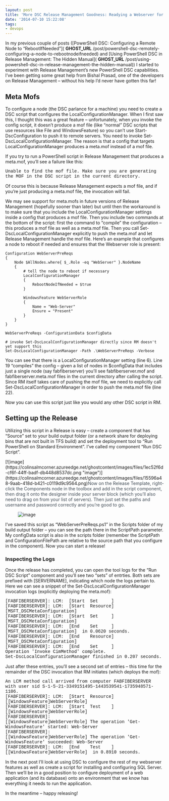 ```yaml
---
layout: post
title: 'More DSC Release Management Goodness: Readying a Webserver for Deployment'
date: '2014-07-10 15:22:08'
tags:
- devops
---
```


In my previous couple of posts ([PowerShell DSC: Configuring a Remote Node to “RebootIfNeeded”]( __GHOST_URL__ /post/powershell-dsc-remotely-configuring-a-node-to-rebootnodeifneeded) and [Using PowerShell DSC in Release Management: The Hidden Manual]( __GHOST_URL__ /post/using-powershell-dsc-in-release-management-the-hidden-manual)) I started to experiment with Release Management’s new PowerShell DSC capabilities. I’ve been getting some great help from Bishal Prasad, one of the developers on Release Management – without his help I’d never have gotten this far!

## Meta Mofs

To configure a node (the DSC parlance for a machine) you need to create a DSC script that configures the LocalConfigurationManager. When I first saw this, I thought this was a great feature – unfortunately, when you invoke the config script, it doesn’t produce a mof file (like “normal” DSC scripts that use resources like File and WindowsFeature) so you can’t use Start-DscConfiguration to push it to remote servers. You need to invoke Set-DscLocalConfigurationManager. The reason is that a config that targets LocalConfigurationManager produces a meta.mof instead of a mof file.

If you try to run a PowerShell script in Release Management that produces a meta.mof, you’ll see a failure like this:

<!--kg-card-begin: html--><font face="Courier New">Unable to find the mof file. Make sure you are generating the MOF in the DSC script in the current directory.</font><!--kg-card-end: html-->

Of course this is because Release Management expects a mof file, and if you’re just producing a meta.mof file, the invocation will fail.

We may see support for meta.mofs in future versions of Release Management (hopefully sooner than later) but until then the workaround is to make sure that you include the LocalConfigurationManager settings inside a config that produces a mof file. Then you include two commands at the bottom of the script: first the command to “compile” the configuration – this produces a mof file as well as a meta.mof file. Then you call Set-DscLocalConfigurationManager explicitly to push the meta.mof and let Release Management handle the mof file. Here’s an example that configures a node to reboot if needed and ensures that the Webserver role is present:

    Configuration WebServerPreReqs
    {
        Node $AllNodes.where{ $_.Role -eq "WebServer" }.NodeName
        {
            # tell the node to reboot if necessary
            LocalConfigurationManager
            {
                RebootNodeIfNeeded = $true
            }
    
            WindowsFeature WebServerRole
            {
                Name = "Web-Server"
                Ensure = "Present"
            }
        }
    }
    
    WebServerPreReqs -ConfigurationData $configData
    
    # invoke Set-DscLocalConfigurationManager directly since RM doesn't yet support this
    Set-DscLocalConfigurationManager -Path .\WebServerPreReqs -Verbose
    

You can see that there is a LocalConfigurationManager setting (line 6). Line 19 “compiles” the config – given a list of nodes in $configData that includes just a single node (say fabfiberserver) you’ll see fabfiberserver.mof and fabfiberserver.meta.mof files in the current directory after calling the script. Since RM itself takes care of pushing the mof file, we need to explicitly call Set-DscLocalConfigurationManager in order to push the meta.mof file (line 22).

Now you can use this script just like you would any other DSC script in RM.

## Setting up the Release

Utilizing this script in a Release is easy – create a component that has “Source” set to your build output folder (or a network share for deploying bins that are not built in TFS build) and set the deployment tool to “Run PowerShell on Standard Environment”. I’ve called my component “Run DSC Script”.

<!--kg-card-begin: html-->[![image](https://colinsalmcorner.azureedge.net/ghostcontent/images/files/1ec52f6d-cf6f-44ff-badf-db448d8537dc.png "image")](https://colinsalmcorner.azureedge.net/ghostcontent/images/files/15596a48-9aab-418d-b421-c0119d9c9564.png)<!--kg-card-end: html--><!--kg-card-begin: html--><font color="#404b55">Now on the Release Template, right-click the Components node in the toolbox and add in the script component, then drag it onto the designer inside your server block (which you’ll also need to drag on from your list of servers). Then just set the paths and username and password correctly and you’re good to go.</font><!--kg-card-end: html--><figure class="kg-card kg-image-card"><img src="https://colinsalmcorner.azureedge.net/ghostcontent/images/files/9b0ec259-0987-4ea3-b372-224af65cf19a.png" class="kg-image" alt="image" loading="lazy" title="image"></figure>

I’ve saved this script as “WebServerPreReqs.ps1” in the Scripts folder of my build output folder – you can see the path there in the ScriptPath parameter. My configData script is also in the scripts folder (remember the ScriptPath and ConfigurationFilePath are relative to the source path that you configure in the component). Now you can start a release!

### Inspecting the Logs

Once the release has completed, you can open the tool logs for the “Run DSC Script” component and you’ll see two “sets” of entrties. Both sets are prefixed with [SERVERNAME], indicating which node the logs pertain to. Here we can see a snippet of the Set-DscLocalConfigurationManager invocation logs (explicitly deploying the meta.mof):

<!--kg-card-begin: html--><font face="Courier New">[FABFIBERSERVER]: LCM:  [Start  Set     ]<br>[FABFIBERSERVER]: LCM:  [Start  Resource]  [MSFT_DSCMetaConfiguration]<br>[FABFIBERSERVER]: LCM:  [Start  Set     ]  [MSFT_DSCMetaConfiguration]<br>[FABFIBERSERVER]: LCM:  [End    Set     ]  [MSFT_DSCMetaConfiguration]  in 0.0620 seconds.<br>[FABFIBERSERVER]: LCM:  [End    Resource]  [MSFT_DSCMetaConfiguration]<br>[FABFIBERSERVER]: LCM:  [End    Set     ]<br>Operation 'Invoke CimMethod' complete.<br>Set-DscLocalConfigurationManager finished in 0.207 seconds.</font><!--kg-card-end: html-->

Just after these entries, you’ll see a second set of entries – this time for the remainder of the DSC invocation that RM initiates (which deploys the mof):

<!--kg-card-begin: html--><font face="Courier New">An LCM method call arrived from computer FABFIBERSERVER with user sid S-1-5-21-3349151495-1443539541-1735948571-1106.<br>[FABFIBERSERVER]: LCM:  [Start  Resource]  [[WindowsFeature]WebServerRole]<br>[FABFIBERSERVER]: LCM:  [Start  Test    ]  [[WindowsFeature]WebServerRole]<br>[FABFIBERSERVER]:                            [[WindowsFeature]WebServerRole] The operation 'Get-WindowsFeature' started: Web-Server<br>[FABFIBERSERVER]:                            [[WindowsFeature]WebServerRole] The operation 'Get-WindowsFeature' succeeded: Web-Server<br>[FABFIBERSERVER]: LCM:  [End    Test    ]  [[WindowsFeature]WebServerRole]  in 0.8910 seconds.</font><!--kg-card-end: html-->

In the next post I’ll look at using DSC to configure the rest of my webserver features as well as create a script for installing and configuring SQL Server. Then we’ll be in a good position to configure deployment of a web application (and its database) onto an environment that we know has everything it needs to run the application.

In the meantime – happy releasing!


